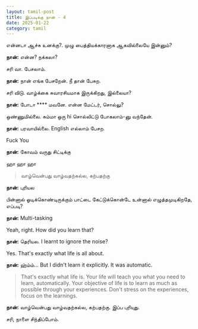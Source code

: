 ```yaml
---
layout: tamil-post
title: இப்படிக்கு நான் - 4
date: 2025-01-22
category: tamil
---
```


என்னடா ஆச்சு உனக்கு?. முழு பைத்தியக்காரனாக ஆகவில்லையே இன்னும்?

**நான்:** என்ன? நக்கலா?

சரி வா. பேசலாம்.

**நான்:** நான் எங்க பேசறேன். நீ தான் பேசுற.

சரி விடு. வாழ்க்கை சுவாரசியமாக இருக்கிறது, இல்லையா?

**நான்:** போடா **** மவனே. என்ன மேட்டர், சொல்லு?

ஒண்ணுமில்லை. சும்மா ஒரு hi சொல்லிட்டு போகலாம்-னு வந்தேன்.

**நான்:** பரவாயில்லை. English எல்லாம் பேசற.

Fuck You

**நான்:** கோவம் வருது சிட்டிக்கு

ஹா ஹா ஹா

> வாழ்வென்பது வாழ்வதற்கல்ல, கற்பதற்கு

**நான்:** புரியல

பின்னால் ஓடிக்கொண்டிருக்கும் பாட்டை கேட்டுக்கொன்டே உன்னால் எழுத்தமுடிகிறதே, எப்படி?

**நான்:** Multi-tasking

Yeah, right. How did you learn that?

**நான்:** தெரியல. I learnt to ignore the noise?

Yes. That's exactly what life is all about.

**நான்:** ஹ்ம்ம்... But I didn't learn it explicitly. It was automatic.

> That's exactly what life is. Your life will teach you what you need to learn, automatically. Your objective of life is to learn as much as possible through your experiences. Don't stress on the experiences, focus on the learnings.

**நான்:** வாழ்வென்பது வாழ்வதற்கல்ல, கற்பதற்கு. இப்ப புரியுது.

சரி, நாளை சிந்திப்போம்.
